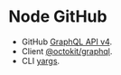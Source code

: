 # Node GitHub

- GitHub [GraphQL API v4](https://developer.github.com/v4/).
- Client [@octokit/graphql](https://github.com/octokit/graphql.js).
- CLI [yargs](https://github.com/yargs/yargs).
